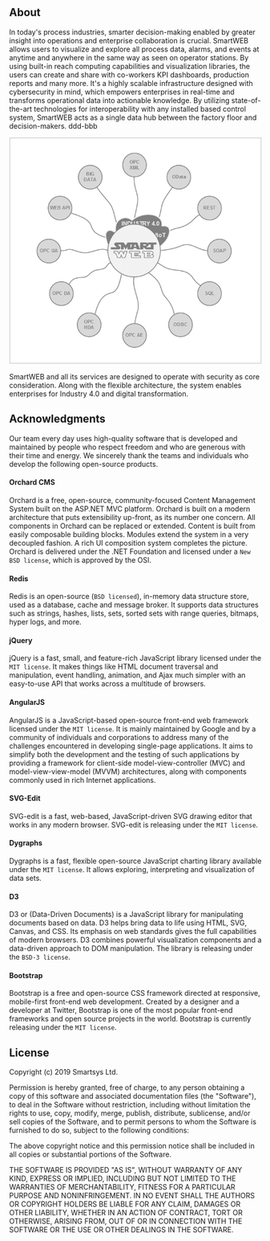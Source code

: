 #
## About
In today's process industries, smarter decision-making enabled by greater insight into operations and enterprise collaboration is crucial. SmartWEB allows users to visualize and explore all process data, alarms, and events at anytime and anywhere in the same way as seen on operator stations. By using built-in reach computing capabilities and 
visualization libraries, the users can create and share with co-workers KPI dashboards, production reports and many more. It's a highly scalable infrastructure designed with cybersecurity in mind, which empowers enterprises in real-time and transforms operational data into actionable knowledge. By utilizing state-of-the-art technologies for
interoperability with any installed based control system, SmartWEB acts as a single data hub between the factory floor and decision-makers. ddd-bbb

![](./media/index/image1.png)

SmartWEB and all its services are designed to operate with security as  core consideration. Along with the flexible architecture, the system enables enterprises for Industry 4.0 and digital transformation.

## Acknowledgments
Our team every day uses high-quality software that is developed and maintained by people who respect freedom and who are generous with their time and energy. We sincerely thank the teams and individuals who develop the following open-source products.

#### Orchard CMS
Orchard is a free, open-source, community-focused Content Management System built on the ASP.NET MVC platform. Orchard is built on a modern architecture that puts extensibility up-front, as its number one concern. All components in Orchard can be replaced or extended. Content is built from easily composable building blocks. Modules extend the system in a very decoupled fashion. A rich UI composition system completes the picture. Orchard is delivered under the .NET Foundation and licensed under a `New BSD license`, which is approved by the OSI.

#### Redis
Redis is an open-source (`BSD licensed`), in-memory data structure store, used as a database, cache and message broker. It supports data structures such as strings, hashes, lists, sets, sorted sets with range queries, bitmaps, hyper logs, and more.

#### jQuery
jQuery is a fast, small, and feature-rich JavaScript library licensed under the `MIT license`. It makes things like HTML document traversal and manipulation, event handling, animation, and Ajax much simpler with an easy-to-use API that works across a multitude of browsers.

#### AngularJS
AngularJS is a JavaScript-based open-source front-end web framework licensed under the `MIT license`. It is mainly maintained by Google and by a community of individuals and corporations to address many of the challenges encountered in developing single-page applications. It aims to simplify both the development and the testing of such applications by providing a framework for client-side model-view-controller (MVC) and model-view-view-model (MVVM) architectures, along with components commonly used in rich Internet applications.

#### SVG-Edit
SVG-edit is a fast, web-based, JavaScript-driven SVG drawing editor that works in any modern browser. SVG-edit is releasing under the `MIT license`.

#### Dygraphs
Dygraphs is a fast, flexible open-source JavaScript charting library available under the `MIT license`. It allows exploring, interpreting and visualization of data sets.

#### D3
D3 or (Data-Driven Documents) is a JavaScript library for manipulating documents based on data. D3 helps bring data to life using HTML, SVG, Canvas, and CSS. Its emphasis on web standards gives the full capabilities of modern browsers. D3 combines powerful visualization components and a data-driven approach to DOM manipulation. The library is releasing under the `BSD-3 license`.

#### Bootstrap
Bootstrap is a free and open-source CSS framework directed at responsive, mobile-first front-end web development. Created by a designer and a developer at Twitter, Bootstrap is one of the most popular front-end frameworks and open source projects in the world. Bootstrap is currently releasing under the `MIT license`.

## License
Copyright (c) 2019 Smartsys Ltd.

Permission is hereby granted, free of charge, to any person obtaining a copy of this software and associated documentation files (the "Software"), to deal in the Software without restriction, including without limitation the rights to use, copy, modify, merge, publish, distribute, sublicense, and/or sell copies of the Software, and to permit persons to whom the Software is furnished to do so, subject to the following conditions:

The above copyright notice and this permission notice shall be included in all copies or substantial portions of the Software.

THE SOFTWARE IS PROVIDED "AS IS", WITHOUT WARRANTY OF ANY KIND, EXPRESS OR IMPLIED, INCLUDING BUT NOT LIMITED TO THE WARRANTIES OF MERCHANTABILITY, FITNESS FOR A PARTICULAR PURPOSE AND NONINFRINGEMENT. IN NO EVENT SHALL THE AUTHORS OR COPYRIGHT HOLDERS BE LIABLE FOR ANY CLAIM, DAMAGES OR OTHER LIABILITY, WHETHER IN AN ACTION OF CONTRACT, TORT OR OTHERWISE, ARISING FROM, OUT OF OR IN CONNECTION WITH THE SOFTWARE OR THE USE OR OTHER DEALINGS IN THE SOFTWARE.
